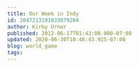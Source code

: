 ```yaml
---
title: Our Week in Indy
id: 2047213191033879204
author: Kirby Urner
published: 2012-06-17T01:43:00.000-07:00
updated: 2020-06-30T10:48:43.925-07:00
blog: world_game
tags: 
---
```


